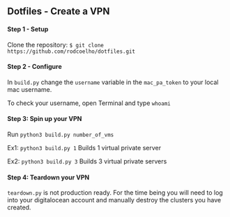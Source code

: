 ## Dotfiles - Create a VPN

#### Step 1 - Setup

Clone the repository: `$ git clone https://github.com/rodcoelho/dotfiles.git`

#### Step 2 - Configure

In `build.py` change the `username` variable in the `mac_pa_token` to your local mac username.

To check your username, open Terminal and type `whoami`

#### Step 3: Spin up your VPN

Run `python3 build.py number_of_vms`

Ex1: `python3 build.py 1` Builds 1 virtual private server

Ex2: `python3 build.py 3` Builds 3 virtual private servers

#### Step 4: Teardown your VPN

`teardown.py` is not production ready. For the time being you will need to log into your digitalocean account and 
manually destroy the clusters you have created. 
